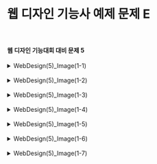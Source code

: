 <h1>웹 디자인 기능사 예제 문제 E</h1><br>
<h4>웹 디자인 기능대회 대비 문제 5</h4>
<details>
  <summary>WebDesign(5)_Image(1-1)</summary>
  문제5-1 (철길 마을 image 5-1)
  
  ![image](https://github.com/user-attachments/assets/20c5295b-9fec-4e5b-a722-d08af7f1181f)
</details>
<br>
<details>
  <summary>WebDesign(5)_Image(1-2)</summary>
  문제5-2 (철길 마을 image 5-2)
  
  ![image](https://github.com/user-attachments/assets/dbb00e76-37f6-4c77-8376-dae93d58c2f4)
</details>
<br>
<details>
  <summary>WebDesign(5)_Image(1-3)</summary>
  문제5-3 (철길 마을 image 5-3)
  
  ![image](https://github.com/user-attachments/assets/ff413a8d-f0a7-4923-8c5b-cab8a7afe0fc)
</details>
<br>
<details>
  <summary>WebDesign(5)_Image(1-4)</summary>
  문제5-4 (철길 마을 image4)
  
  ![image](https://github.com/user-attachments/assets/0d7a3fb0-2b5e-411d-940c-570c8fc7c065)
</details>
<br>
<details>
  <summary>WebDesign(5)_Image(1-5)</summary>
  문제5-5 (철길 마을 image5)
  
  ![image](https://github.com/user-attachments/assets/6c772efa-6baa-4f98-a291-eba39ed53e6d)
</details>
<br>
<details>
  <summary>WebDesign(5)_Image(1-6)</summary>
  문제5-6 (철길 마을 image6)
  
  ![image](https://github.com/user-attachments/assets/fb8fce3e-ea56-499e-8000-a6c65c95346d)
</details>
<br>
<details>
  <summary>WebDesign(5)_Image(1-7)</summary>
  문제5-7 (철길 마을 image7)
  
  ![image](https://github.com/user-attachments/assets/06ffbb26-a80d-43b1-94a7-06325e1d8bc4)
</details>
